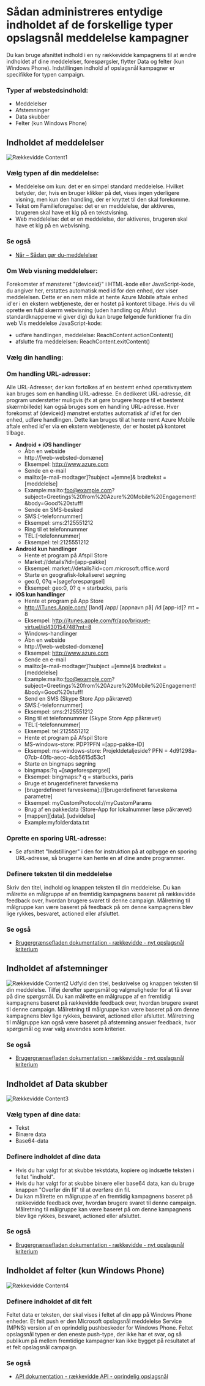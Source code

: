 <properties 
   pageTitle="Azure Mobile aftale brugergrænseflade - rækkevidde indhold" 
   description="Lær, hvordan du administrerer entydige indholdet af de forskellige typer opslagsnål besked om kampagner i Azure Mobile aftale" 
   services="mobile-engagement" 
   documentationCenter="" 
   authors="piyushjo" 
   manager="dwrede" 
   editor=""/>

<tags
   ms.service="mobile-engagement"
   ms.devlang="na"
   ms.topic="article"
   ms.tgt_pltfrm="mobile-multiple"
   ms.workload="mobile" 
   ms.date="08/19/2016"
   ms.author="piyushjo"/>

# <a name="how-to-manage-the-unique-content-of-the-different-types-of-push-notification-campaigns"></a>Sådan administreres entydige indholdet af de forskellige typer opslagsnål meddelelse kampagner
 
Du kan bruge afsnittet indhold i en ny rækkevidde kampagnens til at ændre indholdet af dine meddelelser, forespørgsler, flytter Data og felter (kun Windows Phone). Indstillingen indhold af opslagsnål kampagner er specifikke for typen campaign. 
 
### <a name="content-types"></a>Typer af webstedsindhold:
- Meddelelser
- Afstemninger
- Data skubber
- Felter (kun Windows Phone)
 
## <a name="content-of-announcements"></a>Indholdet af meddelelser
 ![Rækkevidde Content1][30] 

### <a name="choose-the-type-of-your-announcement"></a>Vælg typen af din meddelelse:
-    Meddelelse om kun: det er en simpel standard meddelelse. Hvilket betyder, der, hvis en bruger klikker på det, vises ingen yderligere visning, men kun den handling, der er knyttet til den skal forekomme.
-    Tekst om Familieforøgelse: det er en meddelelse, der aktiveres, brugeren skal have et kig på en tekstvisning.
-    Web meddelelse: det er en meddelelse, der aktiveres, brugeren skal have et kig på en webvisning.

### <a name="see-also"></a>Se også
- [Når – Sådan gør du-meddelelser][Link 3] 

### <a name="about-web-view-announcements"></a>Om Web visning meddelelser:
Forekomster af mønsteret "{deviceid}" i HTML-kode eller JavaScript-kode, du angiver her, erstattes automatisk med id for den enhed, der viser meddelelsen. Dette er en nem måde at hente Azure Mobile aftale enhed id'er i en ekstern webtjeneste, der er hostet på kontoret tilbage.
Hvis du vil oprette en fuld skærm webvisning (uden handling og Afslut standardknapperne vi giver dig) du kan bruge følgende funktioner fra din web Vis meddelelse JavaScript-kode: 

-    udføre handlingen, meddelelse: ReachContent.actionContent()
-    afslutte fra meddelelsen: ReachContent.exitContent()
 
### <a name="choose-your-action"></a>Vælg din handling:

### <a name="about-action-urls"></a>Om handling URL-adresser:
Alle URL-Adresser, der kan fortolkes af en bestemt enhed operativsystem kan bruges som en handling URL-adresse.
En dedikeret URL-adresse, dit program understøtter muligvis (fx at gøre brugere hoppe til et bestemt skærmbillede) kan også bruges som en handling URL-adresse.
Hver forekomst af {deviceid} mønstret erstattes automatisk af id'et for den enhed, udføre handlingen. Dette kan bruges til at hente nemt Azure Mobile aftale enhed id'er via en ekstern webtjeneste, der er hostet på kontoret tilbage.

- **Android + iOS handlinger**
    - Åbn en webside
    - http://\[web-websted-domæne\] 
    - Eksempel: http://www.azure.com
    - Sende en e-mail
    - mailto:\[e-mail-modtager\]?subject =\[emne\]& brødtekst =\[meddelelse\] 
    - Example:mailto:foo@example.com?subject=Greetings%20from%20Azure%20Mobile%20Engagement!&body=Good%20stuff!
    - Sende en SMS-besked
    - SMS:\[-telefonnummer\] 
    - Eksempel: sms:2125551212
    - Ring til et telefonnummer
    - TEL:\[-telefonnummer\] 
    - Eksempel: tel:2125551212
- **Android kun handlinger**
    - Hente et program på Afspil Store
    - Market://details?id=\[app-pakke\] 
    - Eksempel: market://details?id=com.microsoft.office.word
    - Starte en geografisk-lokaliseret søgning
    - geo:0, 0?q =\[søgeforespørgsel\] 
    - Eksempel: geo:0, 0? q = starbucks, paris
- **iOS kun handlinger**
    - Hente et program på App Store
    - http://iTunes.Apple.com/ [land] /app/ [appnavn på] /id [app-id]? mt = 8 
    - Eksempel: http://itunes.apple.com/fr/app/briquet-virtuel/id430154748?mt=8
    - Windows-handlinger
    - Åbn en webside
    - http://\[web-websted-domæne\] 
    - Eksempel: http://www.azure.com
    - Sende en e-mail
    - mailto:\[e-mail-modtager\]?subject =\[emne\]& brødtekst =\[meddelelse\] 
    - Example:mailto:foo@example.com?subject=Greetings%20from%20Azure%20Mobile%20Engagement!&body=Good%20stuff!
    - Send en SMS (Skype Store App påkrævet)
    - SMS:\[-telefonnummer\] 
    - Eksempel: sms:2125551212
    - Ring til et telefonnummer (Skype Store App påkrævet)
    - TEL:\[-telefonnummer\] 
    - Eksempel: tel:2125551212
    - Hente et program på Afspil Store
    - MS-windows-store: PDP?PFN =\[app-pakke-ID\] 
    - Eksempel: ms-windows-store: Projektdetaljeside? PFN = 4d91298a-07cb-40fb-aecc-4cb5615d53c1
    - Starte en bingmaps søgning
    - bingmaps:?q =\[søgeforespørgsel\] 
    - Eksempel: bingmaps:? q = starbucks, paris
    - Bruge et brugerdefineret farveskema
    - \[brugerdefineret farveskema\]://\[brugerdefineret farveskema parametre\] 
    - Eksempel: myCustomProtocol://myCustomParams
    - Brug af en pakkedata (Store-App for lokalnummer læse påkrævet)
    - \[mappen\]\[data\]. \[udvidelse\] 
    - Example:myfolderdata.txt
 
### <a name="build-a-tracking-url"></a>Oprette en sporing URL-adresse:
-    Se afsnittet "Indstillinger" i den <UI Documentation> for instruktion på at opbygge en sporing URL-adresse, så brugerne kan hente en af dine andre programmer.
 
### <a name="define-the-texts-of-your-announcement"></a>Definere teksten til din meddelelse
Skriv den titel, indhold og knappen teksten til din meddelelse. Du kan målrette en målgruppe af en fremtidig kampagnens baseret på rækkevidde feedback over, hvordan brugere svaret til denne campaign. Målretning til målgruppe kan være baseret på feedback på om denne kampagnens blev lige rykkes, besvaret, actioned eller afsluttet.

### <a name="see-also"></a>Se også
- [Brugergrænsefladen dokumentation - rækkevidde - nyt opslagsnål kriterium][Link 28]

## <a name="content-of-polls"></a>Indholdet af afstemninger
![Rækkevidde Content2][31] Udfyld den titel, beskrivelse og knappen teksten til din meddelelse. Tilføj derefter spørgsmål og valgmuligheder for at få svar på dine spørgsmål.
Du kan målrette en målgruppe af en fremtidig kampagnens baseret på rækkevidde feedback over, hvordan brugere svaret til denne campaign. Målretning til målgruppe kan være baseret på om denne kampagnens blev lige rykkes, besvaret, actioned eller afsluttet. Målretning til målgruppe kan også være baseret på afstemning answer feedback, hvor spørgsmål og svar valg anvendes som kriterier.

### <a name="see-also"></a>Se også
- [Brugergrænsefladen dokumentation - rækkevidde - nyt opslagsnål kriterium][Link 28]
 
## <a name="content-of-data-pushes"></a>Indholdet af Data skubber
![Rækkevidde Content3][32] 

### <a name="choose-the-type-of-your-data"></a>Vælg typen af dine data:
- Tekst
- Binære data
- Base64-data

### <a name="define-the-content-of-your-data"></a>Definere indholdet af dine data
- Hvis du har valgt for at skubbe tekstdata, kopiere og indsætte teksten i feltet "indhold".
- Hvis du har valgt for at skubbe binære eller base64 data, kan du bruge knappen "Overfør din fil" til at overføre din fil.
- Du kan målrette en målgruppe af en fremtidig kampagnens baseret på rækkevidde feedback over, hvordan brugere svaret til denne campaign. Målretning til målgruppe kan være baseret på om denne kampagnens blev lige rykkes, besvaret, actioned eller afsluttet.

### <a name="see-also"></a>Se også
- [Brugergrænsefladen dokumentation - rækkevidde - nyt opslagsnål kriterium][Link 28]

## <a name="content-of-tiles-windows-phone-only"></a>Indholdet af felter (kun Windows Phone)
![Rækkevidde Content4][33]

### <a name="define-the-content-of-your-tile"></a>Definere indholdet af dit felt
Feltet data er teksten, der skal vises i feltet af din app på Windows Phone enheder.
Et felt push er den Microsoft opslagsnål meddelelse Service (MPNS) version af en oprindelig pushbeskeder for Windows Phone. Feltet opslagsnål typen er den eneste push-type, der ikke har et svar, og så publikum på mellem fremtidige kampagner kan ikke bygget på resultatet af et felt opslagsnål campaign. 

### <a name="see-also"></a>Se også
- [API dokumentation - rækkevidde API - oprindelig opslagsnål][Link 4]

<!--Image references-->
[1]: ./media/mobile-engagement-user-interface-navigation/navigation1.png
[2]: ./media/mobile-engagement-user-interface-home/home1.png
[3]: ./media/mobile-engagement-user-interface-home/home2.png
[4]: ./media/mobile-engagement-user-interface-home/home3.png
[5]: ./media/mobile-engagement-user-interface-home/home4.png
[6]: ./media/mobile-engagement-user-interface-home/home5.png
[7]: ./media/mobile-engagement-user-interface-my-account/myaccount1.png
[8]: ./media/mobile-engagement-user-interface-my-account/myaccount2.png
[9]: ./media/mobile-engagement-user-interface-my-account/myaccount3.png
[10]: ./media/mobile-engagement-user-interface-analytics/analytics1.png
[11]: ./media/mobile-engagement-user-interface-analytics/analytics2.png
[12]: ./media/mobile-engagement-user-interface-analytics/analytics3.png
[13]: ./media/mobile-engagement-user-interface-analytics/analytics4.png
[14]: ./media/mobile-engagement-user-interface-monitor/monitor1.png
[15]: ./media/mobile-engagement-user-interface-monitor/monitor2.png
[16]: ./media/mobile-engagement-user-interface-monitor/monitor3.png
[17]: ./media/mobile-engagement-user-interface-monitor/monitor4.png
[18]: ./media/mobile-engagement-user-interface-reach/reach1.png
[19]: ./media/mobile-engagement-user-interface-reach/reach2.png
[20]: ./media/mobile-engagement-user-interface-reach-campaign/Reach-Campaign1.png
[21]: ./media/mobile-engagement-user-interface-reach-campaign/Reach-Campaign2.png
[22]: ./media/mobile-engagement-user-interface-reach-campaign/Reach-Campaign3.png
[23]: ./media/mobile-engagement-user-interface-reach-campaign/Reach-Campaign4.png
[24]: ./media/mobile-engagement-user-interface-reach-campaign/Reach-Campaign5.png
[25]: ./media/mobile-engagement-user-interface-reach-campaign/Reach-Campaign6.png
[26]: ./media/mobile-engagement-user-interface-reach-campaign/Reach-Campaign7.png
[27]: ./media/mobile-engagement-user-interface-reach-campaign/Reach-Campaign8.png
[28]: ./media/mobile-engagement-user-interface-reach-campaign/Reach-Campaign9.png
[29]: ./media/mobile-engagement-user-interface-reach-criterion/Reach-Criterion1.png
[30]: ./media/mobile-engagement-user-interface-reach-content/Reach-Content1.png
[31]: ./media/mobile-engagement-user-interface-reach-content/Reach-Content2.png
[32]: ./media/mobile-engagement-user-interface-reach-content/Reach-Content3.png
[33]: ./media/mobile-engagement-user-interface-reach-content/Reach-Content4.png
[34]: ./media/mobile-engagement-user-interface-dashboard/dashboard1.png
[35]: ./media/mobile-engagement-user-interface-segments/segments1.png
[36]: ./media/mobile-engagement-user-interface-segments/segments2.png
[37]: ./media/mobile-engagement-user-interface-segments/segments3.png
[38]: ./media/mobile-engagement-user-interface-segments/segments4.png
[39]: ./media/mobile-engagement-user-interface-segments/segments5.png
[40]: ./media/mobile-engagement-user-interface-segments/segments6.png
[41]: ./media/mobile-engagement-user-interface-segments/segments7.png
[42]: ./media/mobile-engagement-user-interface-segments/segments8.png
[43]: ./media/mobile-engagement-user-interface-segments/segments9.png
[44]: ./media/mobile-engagement-user-interface-segments/segments10.png
[45]: ./media/mobile-engagement-user-interface-segments/segments11.png
[46]: ./media/mobile-engagement-user-interface-settings/settings1.png
[47]: ./media/mobile-engagement-user-interface-settings/settings2.png
[48]: ./media/mobile-engagement-user-interface-settings/settings3.png
[49]: ./media/mobile-engagement-user-interface-settings/settings4.png
[50]: ./media/mobile-engagement-user-interface-settings/settings5.png
[51]: ./media/mobile-engagement-user-interface-settings/settings6.png
[52]: ./media/mobile-engagement-user-interface-settings/settings7.png
[53]: ./media/mobile-engagement-user-interface-settings/settings8.png
[54]: ./media/mobile-engagement-user-interface-settings/settings9.png
[55]: ./media/mobile-engagement-user-interface-settings/settings10.png
[56]: ./media/mobile-engagement-user-interface-settings/settings11.png
[57]: ./media/mobile-engagement-user-interface-settings/settings12.png
[58]: ./media/mobile-engagement-user-interface-settings/settings13.png

<!--Link references-->
[Link 1]: mobile-engagement-user-interface.md
[Link 2]: mobile-engagement-troubleshooting-guide.md
[Link 3]: mobile-engagement-how-tos.md
[Link 4]: http://go.microsoft.com/fwlink/?LinkID=525553
[Link 5]: http://go.microsoft.com/fwlink/?LinkID=525554
[Link 6]: http://go.microsoft.com/fwlink/?LinkId=525555
[Link 7]: https://account.windowsazure.com/PreviewFeatures
[Link 8]: https://social.msdn.microsoft.com/Forums/azure/home?forum=azuremobileengagement
[Link 9]: http://azure.microsoft.com/services/mobile-engagement/
[Link 10]: http://azure.microsoft.com/documentation/services/mobile-engagement/
[Link 11]: http://azure.microsoft.com/pricing/details/mobile-engagement/
[Link 12]: mobile-engagement-user-interface-navigation.md
[Link 13]: mobile-engagement-user-interface-home.md
[Link 14]: mobile-engagement-user-interface-my-account.md
[Link 15]: mobile-engagement-user-interface-analytics.md
[Link 16]: mobile-engagement-user-interface-monitor.md
[Link 17]: mobile-engagement-user-interface-reach.md
[Link 18]: mobile-engagement-user-interface-segments.md
[Link 19]: mobile-engagement-user-interface-dashboard.md
[Link 20]: mobile-engagement-user-interface-settings.md
[Link 21]: mobile-engagement-troubleshooting-guide-analytics.md
[Link 22]: mobile-engagement-troubleshooting-guide-apis.md
[Link 23]: mobile-engagement-troubleshooting-guide-push-reach.md
[Link 24]: mobile-engagement-troubleshooting-guide-service.md
[Link 25]: mobile-engagement-troubleshooting-guide-sdk.md
[Link 26]: mobile-engagement-troubleshooting-guide-sr-info.md
[Link 27]: mobile-engagement-user-interface-reach-campaign.md
[Link 28]: mobile-engagement-user-interface-reach-criterion.md
[Link 29]: mobile-engagement-user-interface-reach-content.md
 
